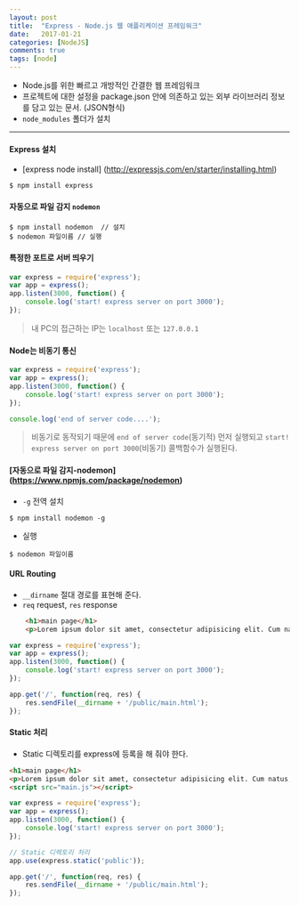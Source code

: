 ```yaml
---
layout: post
title:  "Express - Node.js 웹 애플리케이션 프레임워크"
date:   2017-01-21
categories: [NodeJS]
comments: true
tags: [node]
---
```


- Node.js를 위한 빠르고 개방적인 간결한 웹 프레임워크
- 프로젝트에 대한 설정을 package.json 안에 의존하고 있는 외부 라이브러리 정보를 담고 있는 문서. (JSON형식)
- `node_modules` 폴더가 설치

<!--more-->

---

#### Express 설치
- [express node install] (http://expressjs.com/en/starter/installing.html)

```CLI
$ npm install express
```

#### 자동으로 파일 감지 `nodemon`

```CLI
$ npm install nodemon  // 설치
$ nodemon 파일이름 // 실행
```

#### 특정한 포트로 서버 띄우기

```js
var express = require('express');
var app = express();
app.listen(3000, function() {
	console.log('start! express server on port 3000');
});
```

> 내 PC의 접근하는 IP는  `localhost` 또는 `127.0.0.1`

#### Node는 비동기 통신

```js
var express = require('express');
var app = express();
app.listen(3000, function() {
	console.log('start! express server on port 3000');
});

console.log('end of server code....');
```

> 비동기로 동작되기 때문에 `end of server code`(동기적) 먼저 실행되고 `start! express server on port 3000`(비동기) 콜백함수가 실행된다.

#### [자동으로 파일 감지-nodemon] (https://www.npmjs.com/package/nodemon)
- `-g` 전역 설치

```
$ npm install nodemon -g
```

- 실행

```
$ nodemon 파일이름
```

#### URL Routing
- `__dirname` 절대 경로를 표현해 준다.
- `req` request, `res` response

```html
	<h1>main page</h1>
	<p>Lorem ipsum dolor sit amet, consectetur adipisicing elit. Cum natus, voluptatem asperiores laborum veritatis totam sequi. Ducimus animi possimus magni qui laboriosam, sequi, dolores velit, ea incidunt dolor, enim vero!</p>
```

```js
var express = require('express');
var app = express();
app.listen(3000, function() {
	console.log('start! express server on port 3000');
});

app.get('/', function(req, res) {
	res.sendFile(__dirname + '/public/main.html');
});
```

#### Static 처리
- Static 디렉토리를 express에 등록을 해 줘야 한다.

```html
<h1>main page</h1>
<p>Lorem ipsum dolor sit amet, consectetur adipisicing elit. Cum natus, voluptatem asperiores laborum veritatis totam sequi. Ducimus animi possimus magni qui laboriosam, sequi, dolores velit, ea incidunt dolor, enim vero!</p>
<script src="main.js"></script>
```

```js
var express = require('express');
var app = express();
app.listen(3000, function() {
	console.log('start! express server on port 3000');
});

// Static 디렉토리 처리
app.use(express.static('public'));

app.get('/', function(req, res) {
	res.sendFile(__dirname + '/public/main.html');
});
```
